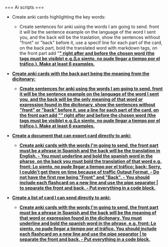 === Ai scripts ===

- Create anki cards highlighting the key words:
    - Create sentences for anki using the words I am going to send. front it will be the sentence example on the language of the word I sent you, and the back will be the traslation, show the sentences without "front" or "back" before it, use a specif line for each part of the card, on the back part, bold the translated word with markdown tags, on the front part add "<b><u>" right after and before the chosen word (the tags must be visible) e.g.(<u><b>Lo siento</b></u>, no pude llegar a tiempo por el tráfico.). Make at least 6 examples.

- Create anki cards with the back part being the meaning from the dicitonary:
    - Create sentences for anki using the words I am going to send. front it will be the sentence example on the language of the word I sent you, and the back will be the only meaning of that word or expression found in the dicitonary, show the sentences without "front" or "back" before it, use a line for each part of the card, on the front part add "<b><u>" right after and before the chosen word (the tags must be visible) e.g.(<u><b>Lo siento</b></u>, no pude llegar a tiempo por el tráfico.). Make at least 6 examples.

- Create a document that can export card directly to anki:
    - Create anki cards with the words I'm going to send, the front part must be a phrase in Spanish and the back will be the translation in English. - You must underline and bold the spanish word in the pharse, on the back you must bold the translation of that word e.g. front: <u><b>Lo siento</b></u>, no pude llegar a tiempo por el tráfico; back: <b>Sorry</b>, I couldn't get there on time because of traffic Output Format, - Do not have the first row being "Front" and "Back". - You should include each flashcard on a new line and use the pipe separator | to separate the front and back. - Put everything in a code block.

- Create a list of card I can send directly to anki:
    - Create anki cards with the words I'm going to send, the front part must be a phrase in Spanish and the back will be the meaning of that word or expression found in the dicitonary. You must underline and bold the spanish word in the phrase, e.g. front: <u><b>Lo siento</b></u>, no pude llegar a tiempo por el tráfico. You should include each flashcard on a new line and use the pipe separator | to separate the front and back. - Put everything in a code block.

